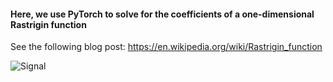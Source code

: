 
####  Here, we use PyTorch to solve for the coefficients of a one-dimensional Rastrigin function

See the following blog post: 
https://en.wikipedia.org/wiki/Rastrigin_function

![Signal](https://github.com/michaelalex94536/PyTorchProjects/Rastrigin/images/Rastrigin.png)
